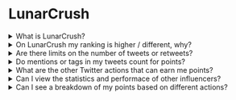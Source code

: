 # LunarCrush



<details>

<summary>What is LunarCrush?</summary>

LunarCrush is a platform that uses machine learning and data analytics to provide insights into cryptocurrency markets. It analyzes social media activity and user sentiment to offer a comprehensive view of various cryptocurrencies. The platform aims to help investors make informed decisions through real-time metrics and analytics.

We use LunarCrush as a data-provider in this challenge.

More informations about LunarCrush can be found [here](https://lunarcrush.com/faq).

</details>

<details>

<summary>On LunarCrush my ranking is higher / different, why?</summary>

We utilize an internal scoring system to ensure more equitable opportunities for all participants.

</details>

<details>

<summary>Are there limits on the number of tweets or retweets?</summary>

No, simply refrain from spamming or using irrelevant tags.

</details>

<details>

<summary>Do mentions or tags in my tweets count for points?</summary>

Yes, in an indirect manner. Mentions can result in increased reach, and a wider reach can elevate your influencer ranking, which in turn garners you more points. Tags are crucial for your tweets to be recognized. Ensure you use #XBorg, $XBG, and #XBG.

</details>

<details>

<summary>What are the other Twitter actions that can earn me points?</summary>

Likes, comments, retweets, and boosting your follower count are all indirect factors that can enhance your influencer rank.

</details>

<details>

<summary>Can I view the statistics and performace of other influencers?</summary>

Visit our leaderboard. <mark style="color:red;">\[LINK TO LEADERBOARD]</mark>\
A more detailed view and analytics can be found [here](https://lunarcrush.com/cryptocurrency-influencers?symbol=XBG\&metric=influencers\_influential).

</details>

<details>

<summary>Can I see a breakdown of my points based on different actions?</summary>

You win points based on your daily Twitter engagement as measured by LunarCrush. Since LunarCrush doesn't disclose their precise scoring methodology, we're unable to provide further specific information on this aspect.

</details>
